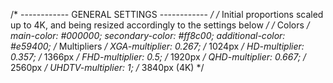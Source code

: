 /* ------------ GENERAL SETTINGS ------------ */
/* Initial proportions scaled up to 4K, and being resized accordingly to the settings below */
  /* Colors */
main-color: #000000;
secondary-color: #ff8c00;
additional-color: #e59400;
/* Multipliers */
XGA-multiplier: 0.267; /* 1024px */
HD-multiplier: 0.357; /* 1366px */
FHD-multiplier: 0.5; /* 1920px */
QHD-multiplier: 0.667; /* 2560px */
UHDTV-multiplier: 1; /* 3840px (4K) */

